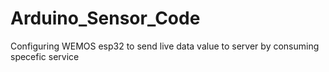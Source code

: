 # Arduino_Sensor_Code
Configuring WEMOS esp32 to send live data value to server by consuming specefic service
